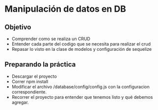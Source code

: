 # Manipulación de datos en DB

## Objetivo
- Comprender como se realiza un CRUD
- Entender cada parte del codigo que se necesita para realizar el crud
- Repasar lo visto en la clase de modelos y configuración de sequelize

## Preparando la práctica
- Descargar el proyecto
- Correr npm install
- Modificar el archivo  /database/config/config.js con la configuracion correspondiente.
- Recorrer el proyecto para entender que tenemos listo y qué debemos agregar.